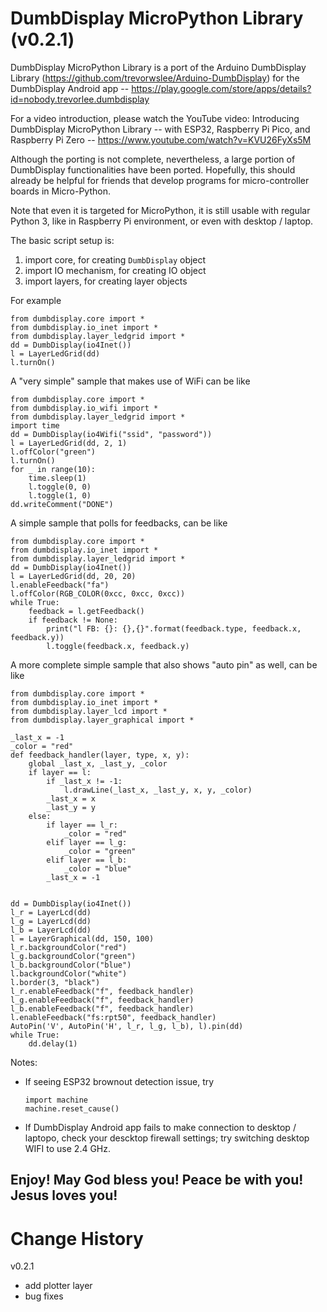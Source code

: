 # DumbDisplay MicroPython Library (v0.2.1) #

DumbDisplay MicroPython Library is a port of the Arduino DumbDisplay Library (https://github.com/trevorwslee/Arduino-DumbDisplay)
for the DumbDisplay Android app -- https://play.google.com/store/apps/details?id=nobody.trevorlee.dumbdisplay

For a video introduction, please watch the YouTube video: Introducing DumbDisplay MicroPython Library -- with ESP32, Raspberry Pi Pico, and Raspberry Pi Zero -- https://www.youtube.com/watch?v=KVU26FyXs5M

Although the porting is not complete, nevertheless, a large portion of DumbDisplay functionalities have been ported. Hopefully, this should already be helpful for friends that develop programs for micro-controller boards in Micro-Python.

Note that even it is targeted for MicroPython, it is still usable with regular Python 3, like in Raspberry Pi environment,
or even with desktop / laptop.


The basic script setup is:
1. import core, for creating `DumbDisplay` object
2. import IO mechanism, for creating IO object
3. import layers, for creating layer objects

For example
```
from dumbdisplay.core import *
from dumbdisplay.io_inet import *
from dumbdisplay.layer_ledgrid import *
dd = DumbDisplay(io4Inet())
l = LayerLedGrid(dd)
l.turnOn()
```


A "very simple" sample that makes use of WiFi can be like
```
from dumbdisplay.core import *
from dumbdisplay.io_wifi import *
from dumbdisplay.layer_ledgrid import *
import time
dd = DumbDisplay(io4Wifi("ssid", "password"))
l = LayerLedGrid(dd, 2, 1)
l.offColor("green")
l.turnOn()
for _ in range(10):
    time.sleep(1)
    l.toggle(0, 0)
    l.toggle(1, 0)
dd.writeComment("DONE")    
```


A simple sample that polls for feedbacks, can be like
```
from dumbdisplay.core import *
from dumbdisplay.io_inet import *
from dumbdisplay.layer_ledgrid import *
dd = DumbDisplay(io4Inet())
l = LayerLedGrid(dd, 20, 20)
l.enableFeedback("fa")
l.offColor(RGB_COLOR(0xcc, 0xcc, 0xcc))
while True:
    feedback = l.getFeedback()
    if feedback != None:
        print("l FB: {}: {},{}".format(feedback.type, feedback.x, feedback.y))
        l.toggle(feedback.x, feedback.y)
```

A more complete simple sample that also shows "auto pin" as well, can be like
```
from dumbdisplay.core import *
from dumbdisplay.io_inet import *
from dumbdisplay.layer_lcd import *
from dumbdisplay.layer_graphical import *

_last_x = -1
_color = "red"
def feedback_handler(layer, type, x, y):
    global _last_x, _last_y, _color
    if layer == l:
        if _last_x != -1:
            l.drawLine(_last_x, _last_y, x, y, _color)
        _last_x = x
        _last_y = y
    else:    
        if layer == l_r:
            _color = "red"
        elif layer == l_g:
            _color = "green"
        elif layer == l_b:
            _color = "blue"            
        _last_x = -1   


dd = DumbDisplay(io4Inet())
l_r = LayerLcd(dd)
l_g = LayerLcd(dd)
l_b = LayerLcd(dd)
l = LayerGraphical(dd, 150, 100)
l_r.backgroundColor("red")
l_g.backgroundColor("green")
l_b.backgroundColor("blue")
l.backgroundColor("white")
l.border(3, "black")
l_r.enableFeedback("f", feedback_handler)
l_g.enableFeedback("f", feedback_handler)
l_b.enableFeedback("f", feedback_handler)
l.enableFeedback("fs:rpt50", feedback_handler)
AutoPin('V', AutoPin('H', l_r, l_g, l_b), l).pin(dd)
while True:
    dd.delay(1)
```



Notes:
* If seeing ESP32 brownout detection issue, try 
    ```
    import machine
    machine.reset_cause()
    ```
* If DumbDisplay Android app fails to make connection to desktop / laptopo, check your descktop firewall settings; try switching desktop WIFI to use 2.4 GHz.



## Enjoy! May God bless you! Peace be with you! Jesus loves you! ##



# Change History


v0.2.1
- add plotter layer
- bug fixes


